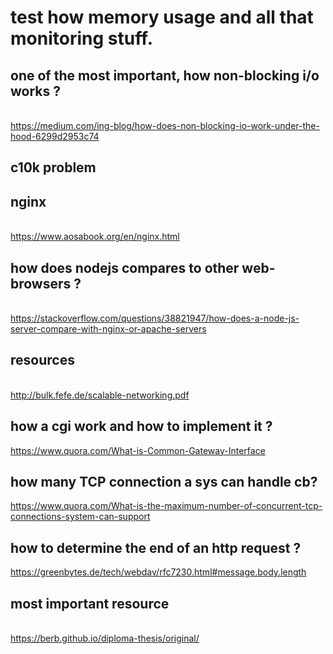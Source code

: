 


# test how memory usage and all that monitoring stuff.



## one of the most important, how non-blocking i/o works ? 
<br> https://medium.com/ing-blog/how-does-non-blocking-io-work-under-the-hood-6299d2953c74

## c10k problem 

## nginx
<br>https://www.aosabook.org/en/nginx.html


## how does nodejs compares to other web-browsers ?
<br>https://stackoverflow.com/questions/38821947/how-does-a-node-js-server-compare-with-nginx-or-apache-servers

## resources 
<br>http://bulk.fefe.de/scalable-networking.pdf

## how a cgi work and how to implement it ?
https://www.quora.com/What-is-Common-Gateway-Interface

## how many TCP connection a sys can handle cb?
https://www.quora.com/What-is-the-maximum-number-of-concurrent-tcp-connections-system-can-support

## how to determine the end of an http request ? 
https://greenbytes.de/tech/webdav/rfc7230.html#message.body.length

## most important resource 
<br> https://berb.github.io/diploma-thesis/original/


